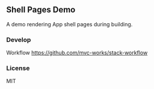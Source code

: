 
Shell Pages Demo
----

A demo rendering App shell pages during building.

### Develop

Workflow https://github.com/mvc-works/stack-workflow

### License

MIT
